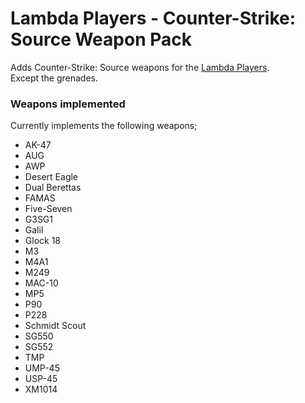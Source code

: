 # Lambda Players - Counter-Strike: Source Weapon Pack
Adds Counter-Strike: Source weapons for the [Lambda Players](https://github.com/IcyStarFrost/Lambda-Players/).<br>
Except the grenades.

### Weapons implemented
Currently implements the following weapons;
- AK-47
- AUG
- AWP
- Desert Eagle
- Dual Berettas
- FAMAS
- Five-Seven
- G3SG1
- Galil
- Glock 18
- M3
- M4A1
- M249
- MAC-10
- MP5
- P90
- P228
- Schmidt Scout
- SG550
- SG552
- TMP
- UMP-45
- USP-45
- XM1014